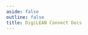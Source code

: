 ```yaml
---
aside: false
outline: false
title: DigiLEAN Connect Docs
---
```


<script setup lang="ts">
  import { useRoute, useData } from 'vitepress'
  import { useTheme } from "vitepress-openapi/client"
  import OAParametersOverride from "../../components/OAParametersOverride.vue"
  import OATryWithVariablesOverride from "../../components/OATryWithVariablesOverride.vue"

  const route = useRoute()

  const { isDark } = useData()

  const operationId = route.data.params.operationId

  useTheme({
    requestBody: {
        // Set the default schema view.
        defaultView: 'schema', // schema or contentType
    }
  })


</script>

<!--override and hide stuff-->
<OAOperation :operationId="operationId" :hideBranding="true">
    <template #parameters="parameters">
        <h2>Parameters</h2>
        <OAParametersOverride 
          :operation-id="operationId"
          :parameters="parameters.parameters"
        />
    </template>
    <template #security="security">
    </template>
    <template #code-samples="codeSamples">
    </template>
    <template #playground="slotProps">
        <OATryWithVariablesOverride 
          v-bind="{...slotProps, isDark}"
        />
    </template>
</OAOperation>
